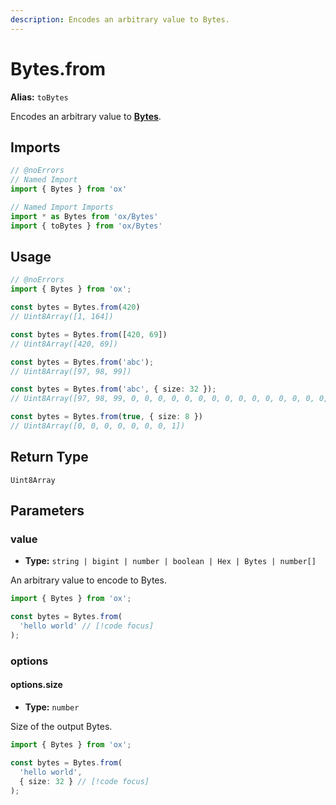 ```yaml
---
description: Encodes an arbitrary value to Bytes.
---
```


# Bytes.from 

**Alias:** `toBytes`

Encodes an arbitrary value to **[Bytes](/api/bytes)**.

## Imports

```ts twoslash
// @noErrors
// Named Import
import { Bytes } from 'ox'

// Named Import Imports
import * as Bytes from 'ox/Bytes'
import { toBytes } from 'ox/Bytes'
```

## Usage

```ts twoslash
// @noErrors
import { Bytes } from 'ox';

const bytes = Bytes.from(420)
// Uint8Array([1, 164])

const bytes = Bytes.from([420, 69])
// Uint8Array([420, 69])

const bytes = Bytes.from('abc');
// Uint8Array([97, 98, 99])

const bytes = Bytes.from('abc', { size: 32 });
// Uint8Array([97, 98, 99, 0, 0, 0, 0, 0, 0, 0, 0, 0, 0, 0, 0, 0, 0, 0, 0, 0, 0, 0, 0, 0, 0, 0, 0, 0, 0, 0, 0, 0])

const bytes = Bytes.from(true, { size: 8 })
// Uint8Array([0, 0, 0, 0, 0, 0, 0, 1])
```

## Return Type

`Uint8Array`

## Parameters

### value

- **Type:** `string | bigint | number | boolean | Hex | Bytes | number[]`

An arbitrary value to encode to Bytes.

```ts twoslash
import { Bytes } from 'ox';

const bytes = Bytes.from(
  'hello world' // [!code focus]
);
```

### options

#### options.size

- **Type:** `number`

Size of the output Bytes.

```ts twoslash
import { Bytes } from 'ox';

const bytes = Bytes.from(
  'hello world',
  { size: 32 } // [!code focus]
);
```